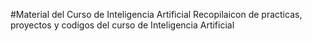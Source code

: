 #Material del Curso de Inteligencia Artificial
Recopilaicon de practicas, proyectos y codigos del curso de Inteligencia Artificial
